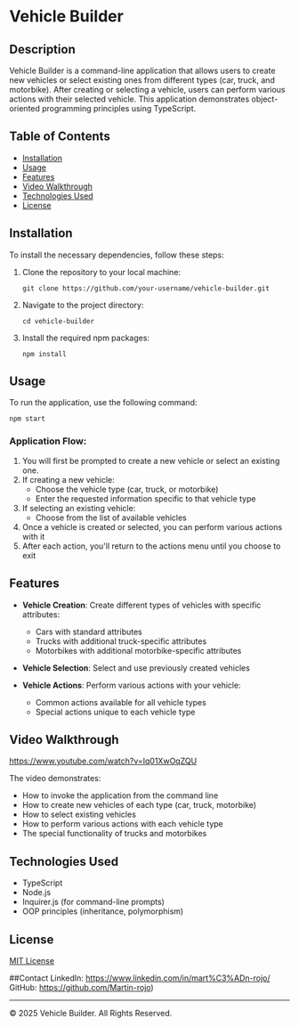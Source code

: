 # Vehicle Builder

## Description

Vehicle Builder is a command-line application that allows users to create new vehicles or select existing ones from different types (car, truck, and motorbike). After creating or selecting a vehicle, users can perform various actions with their selected vehicle. This application demonstrates object-oriented programming principles using TypeScript.

## Table of Contents

- [Installation](#installation)
- [Usage](#usage)
- [Features](#features)
- [Video Walkthrough](#video-walkthrough)
- [Technologies Used](#technologies-used)
- [License](#license)

## Installation

To install the necessary dependencies, follow these steps:

1. Clone the repository to your local machine:
   ```
   git clone https://github.com/your-username/vehicle-builder.git
   ```
2. Navigate to the project directory:
   ```
   cd vehicle-builder
   ```
3. Install the required npm packages:
   ```
   npm install
   ```

## Usage

To run the application, use the following command:

```
npm start
```

### Application Flow:

1. You will first be prompted to create a new vehicle or select an existing one.
2. If creating a new vehicle:
   - Choose the vehicle type (car, truck, or motorbike)
   - Enter the requested information specific to that vehicle type
3. If selecting an existing vehicle:
   - Choose from the list of available vehicles
4. Once a vehicle is created or selected, you can perform various actions with it
5. After each action, you'll return to the actions menu until you choose to exit

## Features

- **Vehicle Creation**: Create different types of vehicles with specific attributes:
  - Cars with standard attributes
  - Trucks with additional truck-specific attributes
  - Motorbikes with additional motorbike-specific attributes

- **Vehicle Selection**: Select and use previously created vehicles

- **Vehicle Actions**: Perform various actions with your vehicle:
  - Common actions available for all vehicle types
  - Special actions unique to each vehicle type 

## Video Walkthrough

https://www.youtube.com/watch?v=Iq01XwOqZQU

The video demonstrates:
- How to invoke the application from the command line
- How to create new vehicles of each type (car, truck, motorbike)
- How to select existing vehicles
- How to perform various actions with each vehicle type
- The special functionality of trucks and motorbikes

## Technologies Used

- TypeScript
- Node.js
- Inquirer.js (for command-line prompts)
- OOP principles (inheritance, polymorphism)

## License

[MIT License](LICENSE)

##Contact
LinkedIn: https://www.linkedin.com/in/mart%C3%ADn-rojo/ 
GitHub: https://github.com/Martin-rojo)

---

© 2025 Vehicle Builder. All Rights Reserved.
